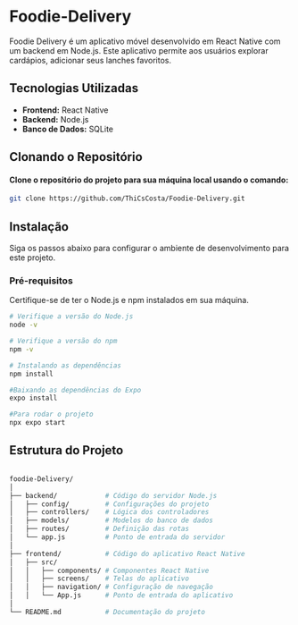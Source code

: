 # Foodie-Delivery

Foodie Delivery é um aplicativo móvel desenvolvido em React Native com um backend em Node.js. Este aplicativo permite aos usuários explorar cardápios, adicionar seus lanches favoritos.

## Tecnologias Utilizadas

- **Frontend:** React Native
- **Backend:** Node.js
- **Banco de Dados:** SQLite

## Clonando o Repositório
#### Clone o repositório do projeto para sua máquina local usando o comando:
```bash
git clone https://github.com/ThiCsCosta/Foodie-Delivery.git
````
## Instalação

Siga os passos abaixo para configurar o ambiente de desenvolvimento para este projeto.

### Pré-requisitos
Certifique-se de ter o Node.js e npm instalados em sua máquina.

````bash
# Verifique a versão do Node.js
node -v

# Verifique a versão do npm
npm -v

# Instalando as dependências
npm install

#Baixando as dependências do Expo
expo install

#Para rodar o projeto
npx expo start
````
## Estrutura do Projeto
````bash

foodie-Delivery/
│
├── backend/            # Código do servidor Node.js
│   ├── config/         # Configurações do projeto
│   ├── controllers/    # Lógica dos controladores
│   ├── models/         # Modelos do banco de dados
│   ├── routes/         # Definição das rotas
│   └── app.js          # Ponto de entrada do servidor
│
├── frontend/           # Código do aplicativo React Native
│   ├── src/
│   │   ├── components/ # Componentes React Native
│   │   ├── screens/    # Telas do aplicativo
│   │   ├── navigation/ # Configuração de navegação
│   │   └── App.js      # Ponto de entrada do aplicativo
│
└── README.md           # Documentação do projeto
````
